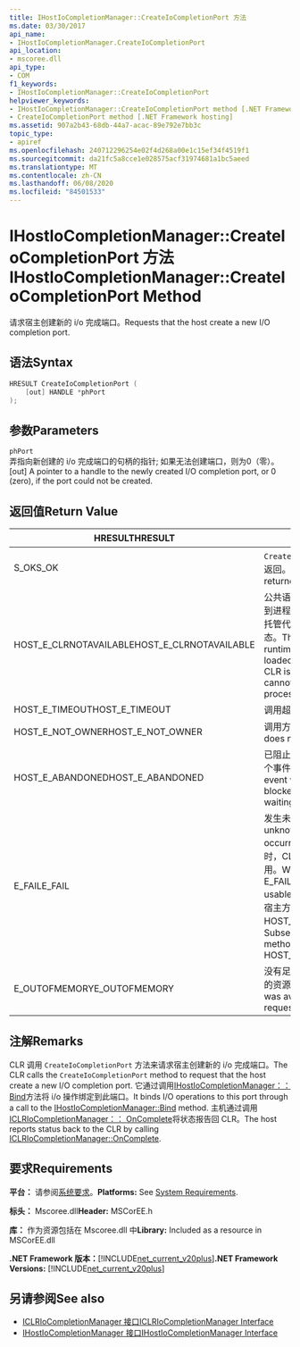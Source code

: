 ```yaml
---
title: IHostIoCompletionManager::CreateIoCompletionPort 方法
ms.date: 03/30/2017
api_name:
- IHostIoCompletionManager.CreateIoCompletionPort
api_location:
- mscoree.dll
api_type:
- COM
f1_keywords:
- IHostIoCompletionManager::CreateIoCompletionPort
helpviewer_keywords:
- IHostIoCompletionManager::CreateIoCompletionPort method [.NET Framework hosting]
- CreateIoCompletionPort method [.NET Framework hosting]
ms.assetid: 907a2b43-68db-44a7-acac-89e792e7bb3c
topic_type:
- apiref
ms.openlocfilehash: 240712296254e02f4d268a00e1c15ef34f4519f1
ms.sourcegitcommit: da21fc5a8cce1e028575acf31974681a1bc5aeed
ms.translationtype: MT
ms.contentlocale: zh-CN
ms.lasthandoff: 06/08/2020
ms.locfileid: "84501533"
---
```

# <a name="ihostiocompletionmanagercreateiocompletionport-method"></a><span data-ttu-id="fd401-102">IHostIoCompletionManager::CreateIoCompletionPort 方法</span><span class="sxs-lookup"><span data-stu-id="fd401-102">IHostIoCompletionManager::CreateIoCompletionPort Method</span></span>
<span data-ttu-id="fd401-103">请求宿主创建新的 i/o 完成端口。</span><span class="sxs-lookup"><span data-stu-id="fd401-103">Requests that the host create a new I/O completion port.</span></span>  
  
## <a name="syntax"></a><span data-ttu-id="fd401-104">语法</span><span class="sxs-lookup"><span data-stu-id="fd401-104">Syntax</span></span>  
  
```cpp  
HRESULT CreateIoCompletionPort (  
    [out] HANDLE *phPort  
);  
```  
  
## <a name="parameters"></a><span data-ttu-id="fd401-105">参数</span><span class="sxs-lookup"><span data-stu-id="fd401-105">Parameters</span></span>  
 `phPort`  
 <span data-ttu-id="fd401-106">弄指向新创建的 i/o 完成端口的句柄的指针; 如果无法创建端口，则为0（零）。</span><span class="sxs-lookup"><span data-stu-id="fd401-106">[out] A pointer to a handle to the newly created I/O completion port, or 0 (zero), if the port could not be created.</span></span>  
  
## <a name="return-value"></a><span data-ttu-id="fd401-107">返回值</span><span class="sxs-lookup"><span data-stu-id="fd401-107">Return Value</span></span>  
  
|<span data-ttu-id="fd401-108">HRESULT</span><span class="sxs-lookup"><span data-stu-id="fd401-108">HRESULT</span></span>|<span data-ttu-id="fd401-109">说明</span><span class="sxs-lookup"><span data-stu-id="fd401-109">Description</span></span>|  
|-------------|-----------------|  
|<span data-ttu-id="fd401-110">S_OK</span><span class="sxs-lookup"><span data-stu-id="fd401-110">S_OK</span></span>|<span data-ttu-id="fd401-111">`CreateIoCompletionPort`已成功返回。</span><span class="sxs-lookup"><span data-stu-id="fd401-111">`CreateIoCompletionPort` returned successfully.</span></span>|  
|<span data-ttu-id="fd401-112">HOST_E_CLRNOTAVAILABLE</span><span class="sxs-lookup"><span data-stu-id="fd401-112">HOST_E_CLRNOTAVAILABLE</span></span>|<span data-ttu-id="fd401-113">公共语言运行时（CLR）未加载到进程中，或 CLR 处于无法运行托管代码或成功处理调用的状态。</span><span class="sxs-lookup"><span data-stu-id="fd401-113">The common language runtime (CLR) has not been loaded into a process, or the CLR is in a state in which it cannot run managed code or process the call successfully.</span></span>|  
|<span data-ttu-id="fd401-114">HOST_E_TIMEOUT</span><span class="sxs-lookup"><span data-stu-id="fd401-114">HOST_E_TIMEOUT</span></span>|<span data-ttu-id="fd401-115">调用超时。</span><span class="sxs-lookup"><span data-stu-id="fd401-115">The call timed out.</span></span>|  
|<span data-ttu-id="fd401-116">HOST_E_NOT_OWNER</span><span class="sxs-lookup"><span data-stu-id="fd401-116">HOST_E_NOT_OWNER</span></span>|<span data-ttu-id="fd401-117">调用方不拥有该锁。</span><span class="sxs-lookup"><span data-stu-id="fd401-117">The caller does not own the lock.</span></span>|  
|<span data-ttu-id="fd401-118">HOST_E_ABANDONED</span><span class="sxs-lookup"><span data-stu-id="fd401-118">HOST_E_ABANDONED</span></span>|<span data-ttu-id="fd401-119">已阻止的线程或纤程正在等待某个事件时，该事件被取消。</span><span class="sxs-lookup"><span data-stu-id="fd401-119">An event was canceled while a blocked thread or fiber was waiting on it.</span></span>|  
|<span data-ttu-id="fd401-120">E_FAIL</span><span class="sxs-lookup"><span data-stu-id="fd401-120">E_FAIL</span></span>|<span data-ttu-id="fd401-121">发生未知的灾难性故障。</span><span class="sxs-lookup"><span data-stu-id="fd401-121">An unknown catastrophic failure occurred.</span></span> <span data-ttu-id="fd401-122">当方法返回 E_FAIL 时，CLR 在该进程内将不再可用。</span><span class="sxs-lookup"><span data-stu-id="fd401-122">When a method returns E_FAIL, the CLR is no longer usable within the process.</span></span> <span data-ttu-id="fd401-123">对宿主方法的后续调用会返回 HOST_E_CLRNOTAVAILABLE。</span><span class="sxs-lookup"><span data-stu-id="fd401-123">Subsequent calls to hosting methods return HOST_E_CLRNOTAVAILABLE.</span></span>|  
|<span data-ttu-id="fd401-124">E_OUTOFMEMORY</span><span class="sxs-lookup"><span data-stu-id="fd401-124">E_OUTOFMEMORY</span></span>|<span data-ttu-id="fd401-125">没有足够的内存可用于分配请求的资源。</span><span class="sxs-lookup"><span data-stu-id="fd401-125">Not enough memory was available to allocate the requested resource.</span></span>|  
  
## <a name="remarks"></a><span data-ttu-id="fd401-126">注解</span><span class="sxs-lookup"><span data-stu-id="fd401-126">Remarks</span></span>  
 <span data-ttu-id="fd401-127">CLR 调用 `CreateIoCompletionPort` 方法来请求宿主创建新的 i/o 完成端口。</span><span class="sxs-lookup"><span data-stu-id="fd401-127">The CLR calls the `CreateIoCompletionPort` method to request that the host create a new I/O completion port.</span></span> <span data-ttu-id="fd401-128">它通过调用[IHostIoCompletionManager：： Bind](ihostiocompletionmanager-bind-method.md)方法将 i/o 操作绑定到此端口。</span><span class="sxs-lookup"><span data-stu-id="fd401-128">It binds I/O operations to this port through a call to the [IHostIoCompletionManager::Bind](ihostiocompletionmanager-bind-method.md) method.</span></span> <span data-ttu-id="fd401-129">主机通过调用[ICLRIoCompletionManager：： OnComplete](iclriocompletionmanager-oncomplete-method.md)将状态报告回 CLR。</span><span class="sxs-lookup"><span data-stu-id="fd401-129">The host reports status back to the CLR by calling [ICLRIoCompletionManager::OnComplete](iclriocompletionmanager-oncomplete-method.md).</span></span>  
  
## <a name="requirements"></a><span data-ttu-id="fd401-130">要求</span><span class="sxs-lookup"><span data-stu-id="fd401-130">Requirements</span></span>  
 <span data-ttu-id="fd401-131">**平台：** 请参阅[系统要求](../../get-started/system-requirements.md)。</span><span class="sxs-lookup"><span data-stu-id="fd401-131">**Platforms:** See [System Requirements](../../get-started/system-requirements.md).</span></span>  
  
 <span data-ttu-id="fd401-132">**标头：** Mscoree.dll</span><span class="sxs-lookup"><span data-stu-id="fd401-132">**Header:** MSCorEE.h</span></span>  
  
 <span data-ttu-id="fd401-133">**库：** 作为资源包括在 Mscoree.dll 中</span><span class="sxs-lookup"><span data-stu-id="fd401-133">**Library:** Included as a resource in MSCorEE.dll</span></span>  
  
 <span data-ttu-id="fd401-134">**.NET Framework 版本：**[!INCLUDE[net_current_v20plus](../../../../includes/net-current-v20plus-md.md)]</span><span class="sxs-lookup"><span data-stu-id="fd401-134">**.NET Framework Versions:** [!INCLUDE[net_current_v20plus](../../../../includes/net-current-v20plus-md.md)]</span></span>  
  
## <a name="see-also"></a><span data-ttu-id="fd401-135">另请参阅</span><span class="sxs-lookup"><span data-stu-id="fd401-135">See also</span></span>

- [<span data-ttu-id="fd401-136">ICLRIoCompletionManager 接口</span><span class="sxs-lookup"><span data-stu-id="fd401-136">ICLRIoCompletionManager Interface</span></span>](iclriocompletionmanager-interface.md)
- [<span data-ttu-id="fd401-137">IHostIoCompletionManager 接口</span><span class="sxs-lookup"><span data-stu-id="fd401-137">IHostIoCompletionManager Interface</span></span>](ihostiocompletionmanager-interface.md)
